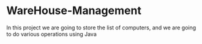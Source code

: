 # WareHouse-Management
In this project we are going to store the list of computers, and we are going to do various operations using Java
